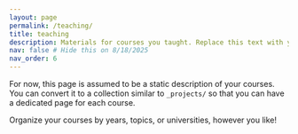 ```yaml
---
layout: page
permalink: /teaching/
title: teaching
description: Materials for courses you taught. Replace this text with your description.
nav: false # Hide this on 8/18/2025
nav_order: 6
---
```


For now, this page is assumed to be a static description of your courses. You can convert it to a collection similar to `_projects/` so that you can have a dedicated page for each course.

Organize your courses by years, topics, or universities, however you like!
